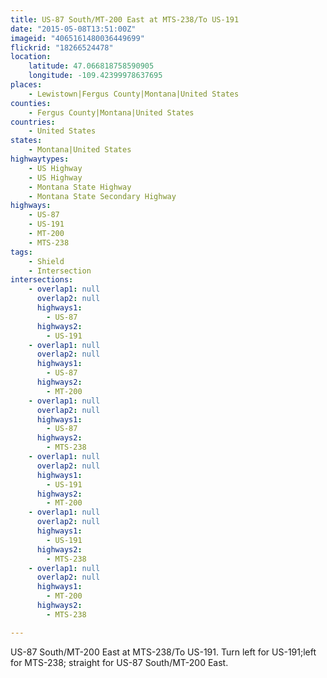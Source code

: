```yaml
---
title: US-87 South/MT-200 East at MTS-238/To US-191
date: "2015-05-08T13:51:00Z"
imageid: "4065161480036449699"
flickrid: "18266524478"
location:
    latitude: 47.066818758590905
    longitude: -109.42399978637695
places:
    - Lewistown|Fergus County|Montana|United States
counties:
    - Fergus County|Montana|United States
countries:
    - United States
states:
    - Montana|United States
highwaytypes:
    - US Highway
    - US Highway
    - Montana State Highway
    - Montana State Secondary Highway
highways:
    - US-87
    - US-191
    - MT-200
    - MTS-238
tags:
    - Shield
    - Intersection
intersections:
    - overlap1: null
      overlap2: null
      highways1:
        - US-87
      highways2:
        - US-191
    - overlap1: null
      overlap2: null
      highways1:
        - US-87
      highways2:
        - MT-200
    - overlap1: null
      overlap2: null
      highways1:
        - US-87
      highways2:
        - MTS-238
    - overlap1: null
      overlap2: null
      highways1:
        - US-191
      highways2:
        - MT-200
    - overlap1: null
      overlap2: null
      highways1:
        - US-191
      highways2:
        - MTS-238
    - overlap1: null
      overlap2: null
      highways1:
        - MT-200
      highways2:
        - MTS-238

---
```

US-87 South/MT-200 East at MTS-238/To US-191.  Turn left for US-191;left for MTS-238; straight for US-87 South/MT-200 East.